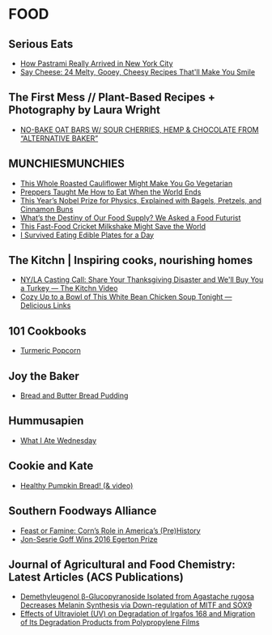 # FOOD

## Serious Eats
- [How Pastrami Really Arrived in New York City](http://feeds.seriouseats.com/~r/seriouseatsfeaturesvideos/~3/VM8AIy9Xn6Q/how-pastrami-really-arrived-in-new-york-city.html)
- [Say Cheese: 24 Melty, Gooey, Cheesy Recipes That'll Make You Smile](http://feeds.seriouseats.com/~r/seriouseatsfeaturesvideos/~3/mZD2nK26H44/cheesy-recipes.html)

## The First Mess // Plant-Based Recipes + Photography by Laura Wright
- [NO-BAKE OAT BARS W/ SOUR CHERRIES, HEMP & CHOCOLATE FROM “ALTERNATIVE BAKER”](http://feedproxy.google.com/~r/TheFirstMess/~3/vfQB_bDqGkw/)

## MUNCHIESMUNCHIES
- [This Whole Roasted Cauliflower Might Make You Go Vegetarian](https://munchies.vice.com/en/articles/this-whole-roasted-cauliflower-might-make-you-go-vegetarian)
- [Preppers Taught Me How to Eat When the World Ends](https://munchies.vice.com/en/articles/preppers-taught-me-how-to-eat-when-the-world-ends)
- [This Year’s Nobel Prize for Physics, Explained with Bagels, Pretzels, and Cinnamon Buns](https://munchies.vice.com/en/articles/this-years-nobel-prize-for-physics-explained-with-bagels-pretzels-and-cinnamon-buns)
- [What’s the Destiny of Our Food Supply? We Asked a Food Futurist](https://munchies.vice.com/en/articles/whats-the-destiny-of-our-food-supply-we-asked-a-food-futurist)
- [This Fast-Food Cricket Milkshake Might Save the World](https://munchies.vice.com/en/articles/this-fast-food-cricket-milkshake-might-save-the-world)
- [I Survived Eating Edible Plates for a Day](https://munchies.vice.com/en/articles/i-survived-eating-edible-plates-for-a-day)

## The Kitchn | Inspiring cooks, nourishing homes
- [NY/LA Casting Call: Share Your Thanksgiving Disaster and We'll Buy You a Turkey — The Kitchn Video](http://feedproxy.google.com/~r/apartmenttherapy/thekitchn/~3/dVW6ss5TM6I/ny-la-casting-call-share-your-thanksgiving-disaster-and-well-buy-you-a-turkey-237091)
- [Cozy Up to a Bowl of This White Bean Chicken Soup Tonight — Delicious Links](http://feedproxy.google.com/~r/apartmenttherapy/thekitchn/~3/p_4U9a_oavI/cozy-up-to-a-bowl-of-this-white-bean-chicken-soup-tonight-236861)

## 101 Cookbooks
- [Turmeric Popcorn](http://feeds.101cookbooks.com/~r/101Cookbooks/~3/E9d_ylpjuX4/turmeric-popcorn-recipe.html)

## Joy the Baker
- [Bread and Butter Bread Pudding](http://joythebaker.com/2016/10/bread-and-butter-pudding/)

## Hummusapien
- [What I Ate Wednesday](http://www.hummusapien.com/what-i-ate-wednesday-55/)

## Cookie and Kate
- [Healthy Pumpkin Bread! (& video)](http://feedproxy.google.com/~r/CookieAndKate/~3/Fd4jRofpfl0/)

## Southern Foodways Alliance
- [Feast or Famine: Corn’s Role in America’s (Pre)History](http://www.southernfoodways.org/feast-or-famine-corns-role-in-americas-prehistory/)
- [Jon-Sesrie Goff Wins 2016 Egerton Prize](http://www.southernfoodways.org/jon-sesrie-goff-wins-2016-egerton-prize/)

## Journal of Agricultural and Food Chemistry: Latest Articles (ACS Publications)
- [Demethyleugenol β-Glucopyranoside Isolated from Agastache rugosa Decreases Melanin Synthesis via
Down-regulation of MITF and SOX9](http://feedproxy.google.com/~r/acs/jafcau/~3/CffZGV6ulh8/acs.jafc.6b03256)
- [Effects of Ultraviolet (UV) on Degradation of Irgafos
168 and Migration of Its Degradation Products from Polypropylene Films](http://feedproxy.google.com/~r/acs/jafcau/~3/v7nriWIkjVM/acs.jafc.6b03018)


